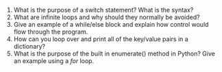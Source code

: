 1. What is the purpose of a switch statement? What is the syntax?
2. What are infinite loops and why should they normally be avoided?
3. Give an example of a while/else block and explain how control would flow through the program.
4. How can you loop over and print all of the key/value pairs in a dictionary?
5. What is the purpose of the built in enumerate() method in Python? Give an example using a *for* loop.